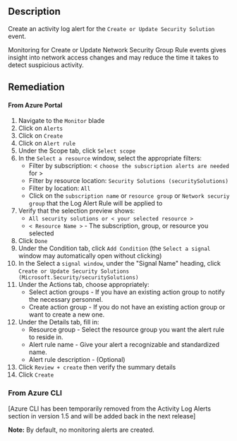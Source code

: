 ## Description

Create an activity log alert for the `Create or Update Security Solution` event.

Monitoring for Create or Update Network Security Group Rule events gives insight into network access changes and may reduce the time it takes to detect suspicious activity.

## Remediation

#### From Azure Portal

  1. Navigate to the `Monitor` blade
  2. Click on `Alerts`
  3. Click on `Create`
  4. Click on `Alert rule`
  5. Under the Scope tab, click `Select scope`
  6. In the `Select a resource` window, select the appropriate filters:
      - Filter by subscription: < `choose the subscription alerts are needed` for >
      - Filter by resource location: `Security Solutions (securitySolutions)`
      - Filter by location: `All`
      - Click on the `subscription name` or `resource group` or `Network securiy group` that the Log Alert Rule will be applied to
  7. Verify that the selection preview shows:
      - `All security solutions or < your selected resource >`
      - `< Resource Name >` - The subscription, group, or resource you selected
  8. Click `Done`
  9. Under the Condition tab, click `Add Condition` (the `Select a signal` window may automatically open without clicking)
  10. In the Select a `signal window`, under the "Signal Name" heading, click `Create or Update Security Solutions (Microsoft.Security/securitySolutions)`
  11. Under the Actions tab, choose appropriately:
      - Select action groups - If you have an existing action group to notify the necessary personnel.
      - Create action group - If you do not have an existing action group or want to create a new one.
  12. Under the Details tab, fill in:
      -  Resource group - Select the resource group you want the alert rule to reside in.
      - Alert rule name - Give your alert a recognizable and standardized name.
      - Alert rule description - (Optional)
  13. Click `Review + create` then verify the summary details
  14. Click `Create`

### From Azure CLI

[Azure CLI has been temporarily removed from the Activity Log Alerts section in version 1.5 and will be added back in the next release]

**Note:** By default, no monitoring alerts are created.
